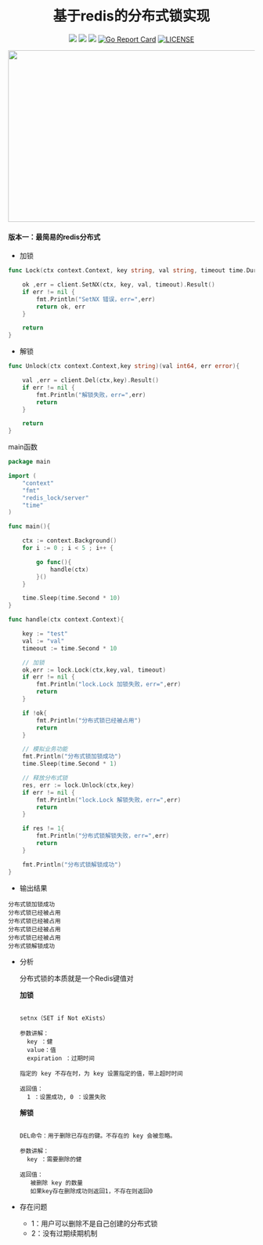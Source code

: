 <div align="center">

# 基于redis的分布式锁实现
</div>


<div align="center">

![](https://img.shields.io/github/languages/code-size/chengxiaoer233/redis_lock?label=CodeSize)
![](https://img.shields.io/github/stars/chengxiaoer233/redis_lock?label=GitHub)
![](https://img.shields.io/github/watchers/chengxiaoer233/redis_lock?label=Watch)
[![Go Report Card](https://goreportcard.com/badge/github.com/chengxiaoer233/redis_lock)](https://goreportcard.com/report/github.com/chengxiaoer233/redis_lock)
[![LICENSE](https://img.shields.io/badge/license-MIT-green)](https://mit-license.org/)
</div>


<div align="center">

<img  src="https://my-source666.obs.cn-south-1.myhuaweicloud.com/myBlog/golang-jixiangwu-image.png" width="600" height="350"/>

</div>

#### 版本一：最简易的redis分布式

* 加锁
```go
func Lock(ctx context.Context, key string, val string, timeout time.Duration)(ok bool, err error){

	ok ,err = client.SetNX(ctx, key, val, timeout).Result()
	if err != nil {
		fmt.Println("SetNX 错误，err=",err)
		return ok, err
	}

	return
}
```
* 解锁
```go
func Unlock(ctx context.Context,key string)(val int64, err error){

	val ,err = client.Del(ctx,key).Result()
	if err != nil {
		fmt.Println("解锁失败，err=",err)
		return
	}

	return
}
```
main函数
```go
package main

import (
	"context"
	"fmt"
	"redis_lock/server"
	"time"
)

func main(){

	ctx := context.Background()
	for i := 0 ; i < 5 ; i++ {

		go func(){
			handle(ctx)
		}()
	}

	time.Sleep(time.Second * 10)
}

func handle(ctx context.Context){

	key := "test"
	val := "val"
	timeout := time.Second * 10

	// 加锁
	ok,err := lock.Lock(ctx,key,val, timeout)
	if err != nil {
		fmt.Println("lock.Lock 加锁失败，err=",err)
		return
	}

	if !ok{
		fmt.Println("分布式锁已经被占用")
		return
	}

	// 模拟业务功能
	fmt.Println("分布式锁加锁成功")
	time.Sleep(time.Second * 1)

	// 释放分布式锁
	res, err := lock.Unlock(ctx,key)
	if err != nil {
		fmt.Println("lock.Lock 解锁失败，err=",err)
		return
	}

	if res != 1{
		fmt.Println("分布式锁解锁失败，err=",err)
		return
	}

	fmt.Println("分布式锁解锁成功")
}
```

* 输出结果
```shell script
分布式锁加锁成功
分布式锁已经被占用
分布式锁已经被占用
分布式锁已经被占用
分布式锁已经被占用
分布式锁解锁成功
```
* 分析  

    分布式锁的本质就是一个Redis键值对  

    **加锁** 
    ```shell script
  
    setnx（SET if Not eXists）
  
    参数讲解：
      key ：健
      value：值
      expiration ：过期时间
  
    指定的 key 不存在时，为 key 设置指定的值，带上超时时间
    
    返回值：
      1 ：设置成功, 0 ：设置失败
    ```
  
    **解锁** 
    ```shell script
  
    DEL命令：用于删除已存在的键。不存在的 key 会被忽略。
  
    参数讲解：
      key ：需要删除的健
    
    返回值：
       被删除 key 的数量
       如果key存在删除成功则返回1，不存在则返回0
    ```
 * 存在问题
    + 1：用户可以删除不是自己创建的分布式锁
    + 2：没有过期续期机制